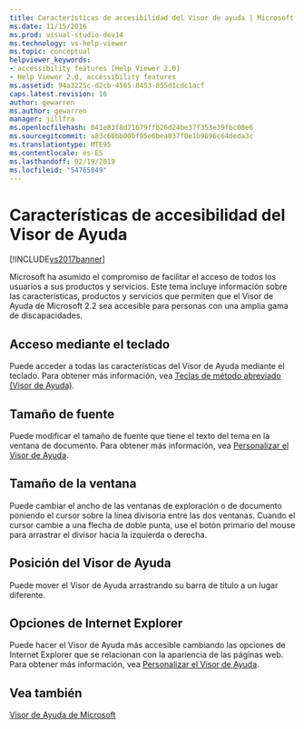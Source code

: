 ```yaml
---
title: Características de accesibilidad del Visor de ayuda | Microsoft Docs
ms.date: 11/15/2016
ms.prod: visual-studio-dev14
ms.technology: vs-help-viewer
ms.topic: conceptual
helpviewer_keywords:
- accessibility features [Help Viewer 2.0]
- Help Viewer 2.0, accessibility features
ms.assetid: 94a3225c-d2cb-4565-8453-855d1cdc1acf
caps.latest.revision: 16
author: gewarren
ms.author: gewarren
manager: jillfra
ms.openlocfilehash: 041e83f8d71679ffb26d24be37f353e39fbc08e6
ms.sourcegitcommit: a83c60bb00bf95e6bea037f0e1b9696c64deda3c
ms.translationtype: MTE95
ms.contentlocale: es-ES
ms.lasthandoff: 02/19/2019
ms.locfileid: "54765849"
---
```

# <a name="accessibility-features-of-the-help-viewer"></a>Características de accesibilidad del Visor de Ayuda
[!INCLUDE[vs2017banner](../includes/vs2017banner.md)]

Microsoft ha asumido el compromiso de facilitar el acceso de todos los usuarios a sus productos y servicios. Este tema incluye información sobre las características, productos y servicios que permiten que el Visor de Ayuda de Microsoft 2.2 sea accesible para personas con una amplia gama de discapacidades.  
  
## <a name="keyboard-access"></a>Acceso mediante el teclado  
 Puede acceder a todas las características del Visor de Ayuda mediante el teclado. Para obtener más información, vea [Teclas de método abreviado (Visor de Ayuda)](../ide/shortcut-keys-help-viewer.md).  
  
## <a name="font-size"></a>Tamaño de fuente  
 Puede modificar el tamaño de fuente que tiene el texto del tema en la ventana de documento. Para obtener más información, vea [Personalizar el Visor de Ayuda](../ide/customize-the-help-viewer.md).  
  
## <a name="window-size"></a>Tamaño de la ventana  
 Puede cambiar el ancho de las ventanas de exploración o de documento poniendo el cursor sobre la línea divisoria entre las dos ventanas. Cuando el cursor cambie a una flecha de doble punta, use el botón primario del mouse para arrastrar el divisor hacia la izquierda o derecha.  
  
## <a name="help-viewer-position"></a>Posición del Visor de Ayuda  
 Puede mover el Visor de Ayuda arrastrando su barra de título a un lugar diferente.  
  
## <a name="internet-explorer-options"></a>Opciones de Internet Explorer  
 Puede hacer el Visor de Ayuda más accesible cambiando las opciones de Internet Explorer que se relacionan con la apariencia de las páginas web. Para obtener más información, vea [Personalizar el Visor de Ayuda](../ide/customize-the-help-viewer.md).  
  
## <a name="see-also"></a>Vea también  
 [Visor de Ayuda de Microsoft](../ide/microsoft-help-viewer.md)
